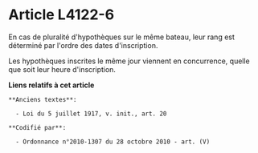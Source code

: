 # Article L4122-6

En cas de pluralité d'hypothèques sur le même bateau, leur rang est déterminé par l'ordre des dates d'inscription.

Les hypothèques inscrites le même jour viennent en concurrence, quelle que soit leur heure d'inscription.

**Liens relatifs à cet article**

	**Anciens textes**:

	  - Loi du 5 juillet 1917, v. init., art. 20

	**Codifié par**:

	  - Ordonnance n°2010-1307 du 28 octobre 2010 - art. (V)
